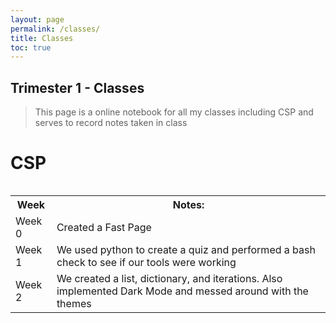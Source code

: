 ```yaml
---
layout: page
permalink: /classes/
title: Classes
toc: true
---
```

## Trimester 1 - Classes
> This page is a online notebook for all my classes including CSP and serves to record notes taken in class
 
# CSP
<table>
    <table>
    <tr>
        <th>Week</th>
        <th>Notes:</th>
    </tr>
    <tr>
        <td>Week 0</td>
        <td>Created a Fast Page</td>
    </tr>
    <tr>
        <td>Week 1</td>
        <td>We used python to create a quiz and performed a bash check to see if our tools were working</td>
    </tr>
    <tr>
        <td>Week 2</td>
        <td>We created a list, dictionary, and iterations. Also implemented Dark Mode and messed around with the themes</td>
    </tr>
</table>